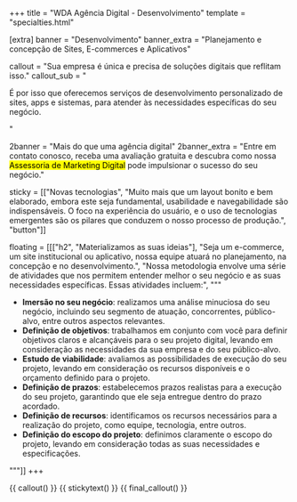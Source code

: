 +++
title = "WDA Agência Digital - Desenvolvimento"
template = "specialties.html"

[extra]
banner = "Desenvolvimento"
banner_extra = "Planejamento e concepção de Sites, E-commerces e Aplicativos"

callout = "Sua empresa é única e precisa de soluções digitais que reflitam isso."
callout_sub = "<p>É por isso que oferecemos serviços de desenvolvimento personalizado de sites, apps e sistemas, para atender às necessidades específicas do seu negócio.</p>"

2banner = "Mais do que uma agência digital"
2banner_extra = "Entre em contato conosco, receba uma avaliação gratuita e descubra como nossa <mark>Assessoria de Marketing Digital</mark> pode impulsionar o sucesso do seu negócio."


sticky = [["Novas tecnologias", 
"Muito mais que um layout bonito e bem elaborado, embora este seja fundamental, usabilidade e navegabilidade são indispensáveis. O foco na experiência do usuário, e o uso de tecnologias emergentes são os pilares que conduzem o nosso processo de produção.", 
"button"]]


floating = [[["h2", "Materializamos as suas ideias"],
"Seja um e-commerce, um site institucional ou aplicativo, nossa equipe atuará no planejamento, na concepção e no desenvolvimento.",
"Nossa metodologia envolve uma série de atividades que nos permitem entender melhor o seu negócio e as suas necessidades específicas. Essas atividades incluem:",
"""
<ul>
  <li><strong>Imersão no seu negócio</strong>: realizamos uma análise minuciosa do seu negócio, incluindo seu segmento de atuação, concorrentes, público-alvo, entre outros aspectos relevantes.</li>
  <li><strong>Definição de objetivos</strong>: trabalhamos em conjunto com você para definir objetivos claros e alcançáveis para o seu projeto digital, levando em consideração as necessidades da sua empresa e do seu público-alvo.</li>
  <li><strong>Estudo de viabilidade</strong>: avaliamos as possibilidades de execução do seu projeto, levando em consideração os recursos disponíveis e o orçamento definido para o projeto.</li>
  <li><strong>Definição de prazos</strong>: estabelecemos prazos realistas para a execução do seu projeto, garantindo que ele seja entregue dentro do prazo acordado.</li>
  <li><strong>Definição de recursos</strong>: identificamos os recursos necessários para a realização do projeto, como equipe, tecnologia, entre outros.</li>
  <li><strong>Definição do escopo do projeto</strong>: definimos claramente o escopo do projeto, levando em consideração todas as suas necessidades e especificações.</li>
</ul>
"""]]
+++

{{ callout() }}
{{ stickytext() }}
{{ final_callout() }}
